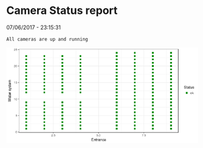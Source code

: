 Camera Status report
================
07/06/2017 - 23:15:31

    All cameras are up and running

![](camreport_files/figure-markdown_github/unnamed-chunk-2-1.png)
